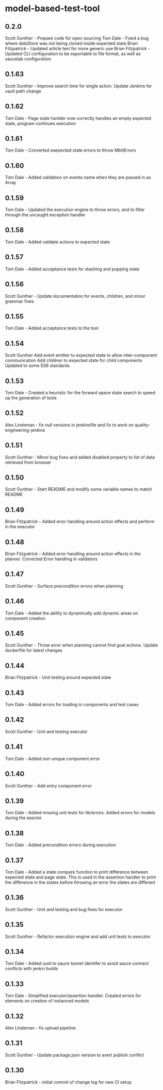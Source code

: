 # model-based-test-tool

## 0.2.0

Scott Gunther - Prepare code for open sourcing
Tom Dale - Fixed a bug where dataStore was not being cloned inside expected state
Brian Fitzpatrick - Updated article text for more generic use
Brian Fitzpatrick - Updated CLI configuration to be exportable to file format, as well as saucelab configuration

## 0.1.63

Scott Gunther - Improve search time for single action. Update Jenkins for vault path change

## 0.1.62

Tom Dale - Page state hanlder now correctly handles an empty expected state, program continues execution

## 0.1.61

Tom Dale - Converted exepected state errors to throw MbttErrors

## 0.1.60

Tom Dale - Added validation on events name when they are passed in as Array

## 0.1.59

Tom Dale - Updated the execution engine to throw errors, and to filter through the uncaught exception handler

## 0.1.58

Tom Dale - Added validate actions to expected state
## 0.1.57

Tom Dale - Added acceptance tests for stashing and popping state

## 0.1.56

Scott Gunther - Update documentation for events, children, and minor grammar fixes

## 0.1.55

Tom Dale - Added acceptance tests to the tool

## 0.1.54

Scott Gunther
 Add event emitter to expected state to allow inter-component communication
 Add children to expected state for child components
 Updated to some ES6 standards

## 0.1.53

Tom Dale - Created a heuristic for the forward space state search to speed up the generation of tests

## 0.1.52

Alex Lindeman - fix null versions in jenkinsfile and fix to work on quality-engineering-jenkins

## 0.1.51

Scott Gunther - Minor bug fixes and added disabled property to list of data retrieved from browser

## 0.1.50

Scott Gunther - Start README and modify some variable names to match README

## 0.1.49

Brian Fitzpatrick - Added error handling around action effects and perform in the executor

## 0.1.48

Brian Fitzpatrick - Added error handling around action effects in the planner. Corrected Error handling in validators

## 0.1.47

Scott Gunther - Surface precondition errors when planning

## 0.1.46

Tom Dale - Added the ability to dynamically add dynamic areas on component creation

## 0.1.45

Scott Gunther - Throw error when planning cannot find goal actions. Update dockerfile for latest changes

## 0.1.44

Brian Fitzpatrick - Unit testing around expected state

## 0.1.43

Tom Dale - Added errors for loading in components and test cases

## 0.1.42

Scott Gunther - Unit and testing executor

## 0.1.41

Tom Dale - Added non unique component error

## 0.1.40

Scott Gunther - Add entry component error

## 0.1.39

Tom Dale - Added missing unit tests for lib/errors. Added errors for models during the exector

## 0.1.38

Tom Dale - Added precondition errors during execution

## 0.1.37

Tom Dale - Added a state compare funciton to print difference between expected state and page state. This is used in the assertion handler
to print the difference in the states before throwing an error the states are different

## 0.1.36

Scott Gunther - Unit and testing and bug fixes for executor

## 0.1.35

Scott Gunther - Refactor execution engine and add unit tests to executor

## 0.1.34

Tom Dale - Added uuid to sauce tunnel identifer to avoid sauce connect conflicts with jenkin builds

## 0.1.33

Tom Dale - Simplified executor/assertion handler. Created errors for elements on creation of instanced models

## 0.1.32

Alex Lindeman - fix upload pipeline

## 0.1.31

Scott Gunther - Update package.json version to avert publish conflict

## 0.1.30

Brian Fitzpatrick - initial commit of change log for new CI setup
